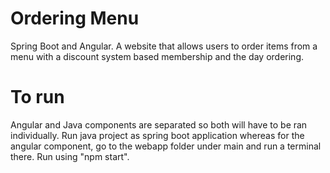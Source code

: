 # Ordering Menu
 Spring Boot and Angular.  A website that allows users to order items from a menu with a discount system based membership and the day ordering.

# To run
Angular and Java components are separated so both will have to be ran individually.  Run java project as spring boot application whereas for the angular component, go to the webapp folder under main and run a terminal there.  Run using "npm start".
